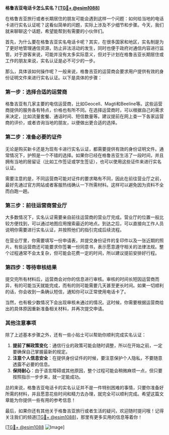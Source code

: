 **格鲁吉亚电话卡怎么实名？[[TG💪+ @esim1088](https://t.me/s/esim1088)]**

在格鲁吉亚旅行或者长期居住的朋友可能会遇到这样一个问题：如何给当地的电话卡进行实名认证呢？这看似简单的问题，实际上涉及不少细节和步骤。今天，我们就来聊聊这个话题，希望能帮到有需要的小伙伴们。

首先，为什么要在格鲁吉亚实名电话卡呢？其实，在很多国家和地区，实名制是为了更好地管理通信资源，防止非法活动的发生，同时也便于政府对通信内容进行监管。对于游客来说，可能并没有太多实际意义，但对于计划在格鲁吉亚长期居住或工作的朋友来说，实名认证是必不可少的一步。

那么，具体该如何操作呢？一般来说，格鲁吉亚的运营商会要求用户提供有效的身份证明文件来进行实名认证。以下是具体的步骤：

### 第一步：选择合适的运营商

格鲁吉亚有几家主要的电信运营商，比如Geocell、Magti和Beeline等。这些运营商提供的服务各有特点，价格也有所不同。在选择运营商时，可以根据自己的需求来决定，比如流量套餐、通话时间、短信数量等。建议提前在网上查一下各家运营商的评价，或者咨询当地的朋友，以便做出更合适的选择。

### 第二步：准备必要的证件

无论是购买新卡还是为现有卡进行实名认证，都需要提供有效的身份证明文件。通常情况下，护照是一个不错的选择。如果你已经在格鲁吉亚生活了一段时间，并且拥有当地的居留证（比如工作签证或学生签证），也可以使用这些证件来进行实名认证。

需要注意的是，不同运营商可能对证件的要求略有不同，因此在前往营业厅之前，最好先通过官方网站或者客服热线确认一下所需材料。这样可以避免因为资料不全而白跑一趟。

### 第三步：前往运营商营业厅

大多数情况下，实名认证需要亲自前往运营商的营业厅完成。营业厅的位置一般比较方便找到，可以通过地图应用搜索最近的地点。到达之后，可以直接向工作人员说明你需要进行实名认证，并按照他们的指引完成后续流程。

在营业厅里，你需要填写一份申请表，并提交身份证件的复印件以及一张近期的照片。有些运营商还可能要求你签署一份同意书，表示愿意遵守相关的法律法规。整个过程通常不会太复杂，但可能会花费一定的时间，所以建议提前安排好行程。

### 第四步：等待审核结果

提交完所有材料后，运营商会对你的信息进行审核。审核的时间长短因运营商而异，有的可能当天就能完成，而有的则可能需要几天甚至更长时间。如果一切顺利的话，你会收到一条确认短信，通知你可以正常使用电话卡了。

当然，也有极少数情况下会出现审核未通过的情况。这时候，你需要根据运营商给出的具体原因重新准备相关材料，并再次提交申请。

### 其他注意事项

除了上述基本步骤之外，还有一些小贴士可以帮助你顺利完成实名认证：

1. **提前了解政策变化**：通信行业的政策可能会随时调整，所以在开始之前，一定要确保自己掌握最新的规定。
2. **注意个人信息安全**：在提供身份证件的时候，要注意保护个人隐私，不要随意透露不必要的信息。
3. **保持耐心**：由于语言障碍或其他原因，整个过程可能会稍微麻烦一点，但只要按照指示一步步来，就一定能成功。

总的来说，格鲁吉亚电话卡的实名认证并不是一件特别困难的事情，只要你准备好所需的材料，并且愿意花些时间和精力去办理，就完全可以顺利完成。希望这篇文章能为你提供一些有用的参考信息！

最后，如果你还有其他关于格鲁吉亚旅行或者生活的疑问，欢迎随时提问哦！记得关注我们的频道[[TG💪+ @esim1088](https://t.me/s/esim1088)]，那里有更多实用的信息等着你！

[[TG💪+ @esim1088](https://t.me/s/esim1088) ![Image](https://i.postimg.cc/4NQfJmqS/Snipaste-2025-05-13-00-14-12.png)]